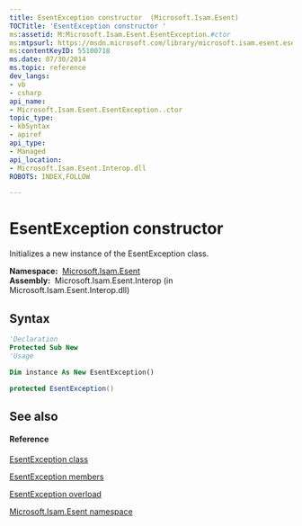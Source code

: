 ```yaml
---
title: EsentException constructor  (Microsoft.Isam.Esent)
TOCTitle: 'EsentException constructor '
ms:assetid: M:Microsoft.Isam.Esent.EsentException.#ctor
ms:mtpsurl: https://msdn.microsoft.com/library/microsoft.isam.esent.esentexception.esentexception(v=EXCHG.10)
ms:contentKeyID: 55100718
ms.date: 07/30/2014
ms.topic: reference
dev_langs:
- vb
- csharp
api_name: 
- Microsoft.Isam.Esent.EsentException..ctor
topic_type: 
- kbSyntax
- apiref
api_type: 
- Managed
api_location: 
- Microsoft.Isam.Esent.Interop.dll
ROBOTS: INDEX,FOLLOW

---
```


# EsentException constructor

Initializes a new instance of the EsentException class.

**Namespace:**  [Microsoft.Isam.Esent](dn292085\(v=exchg.10\).md)  
**Assembly:**  Microsoft.Isam.Esent.Interop (in Microsoft.Isam.Esent.Interop.dll)

## Syntax

``` vb
'Declaration
Protected Sub New
'Usage

Dim instance As New EsentException()
```

``` csharp
protected EsentException()
```

## See also

#### Reference

[EsentException class](dn292088\(v=exchg.10\).md)

[EsentException members](dn292086\(v=exchg.10\).md)

[EsentException overload](dn292116\(v=exchg.10\).md)

[Microsoft.Isam.Esent namespace](dn292085\(v=exchg.10\).md)

